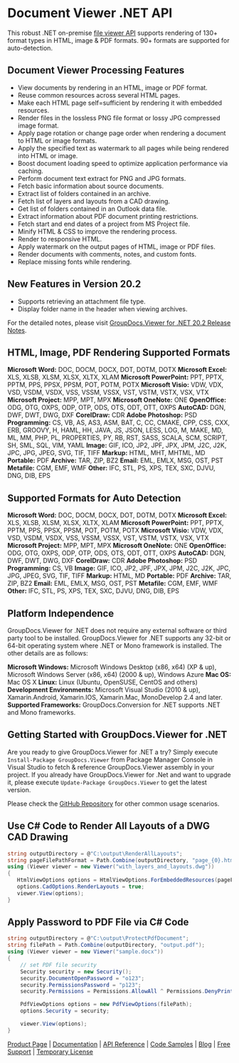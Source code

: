 # Document Viewer .NET API

This robust .NET on-premise [file viewer API](https://products.groupdocs.com/viewer/net) supports rendering of 130+ format types in HTML, image & PDF formats. 90+ formats are supported for auto-detection.

## Document Viewer Processing Features

- View documents by rendering in an HTML, image or PDF format.
- Reuse common resources across several HTML pages.
- Make each HTML page self=sufficient by rendering it with embedded resources.
- Render files in the lossless PNG file format or lossy JPG compressed image format.
- Apply page rotation or change page order when rendering a document to HTML or image formats.
- Apply the specified text as watermark to all pages while being rendered into HTML or image.
- Boost document loading speed to optimize application performance via caching.
- Perform document text extract for PNG and JPG formats.
- Fetch basic information about source documents.
- Extract list of folders contained in an archive.
- Fetch list of layers and layouts from a CAD drawing.
- Get list of folders contained in an Outlook data file.
- Extract information about PDF document printing restrictions.
- Fetch start and end dates of a project from MS Project file.
- Minify HTML & CSS to improve the rendering process.
- Render to responsive HTML.
- Apply watermark on the output pages of HTML, image or PDF files.
- Render documents with comments, notes, and custom fonts.
- Replace missing fonts while rendering.

## New Features in Version 20.2

- Supports retrieving an attachment file type.
- Display folder name in the header when viewing archives.

For the detailed notes, please visit [GroupDocs.Viewer for .NET 20.2 Release Notes](https://docs.groupdocs.com/display/viewernet/GroupDocs.Viewer+for+.NET+20.2+Release+Notes).

## HTML, Image, PDF Rendering Supported Formats

**Microsoft Word:** DOC, DOCM, DOCX, DOT, DOTM, DOTX
**Microsoft Excel:** XLS, XLSB, XLSM, XLSX, XLTX, XLAM
**Microsoft PowerPoint:** PPT, PPTX, PPTM, PPS, PPSX, PPSM, POT, POTM, POTX
**Microsoft Visio:** VDW, VDX, VSD, VSDM, VSDX, VSS, VSSM, VSSX, VST, VSTM, VSTX, VSX, VTX
**Microsoft Project:** MPP, MPT, MPX
**Microsoft OneNote:** ONE
**OpenOffice:** ODG, OTG, OXPS, ODP, OTP, ODS, OTS, ODT, OTT, OXPS
**AutoCAD:** DGN, DWF, DWT, DWG, DXF
**CorelDraw:** CDR
**Adobe Photoshop:** PSD
**Programming:** CS, VB, AS, AS3, ASM, BAT, C, CC, CMAKE, CPP, CSS, CXX, ERB, GROOVY, H, HAML, HH, JAVA, JS, JSON, LESS, LOG, M, MAKE, MD, ML, MM, PHP, PL, PROPERTIES, PY, RB, RST, SASS, SCALA, SCM, SCRIPT, SH, SML, SQL, VIM, YAML
**Image:** GIF, ICO, JP2, JPF, JPX, JPM, J2C, J2K, JPC, JPG, JPEG, SVG, TIF, TIFF
**Markup:** HTML, MHT, MHTML, MD
**Portable:** PDF
**Archive:** TAR, ZIP, BZ2
**Email:** EML, EMLX, MSG, OST, PST
**Metafile:** CGM, EMF, WMF
**Other:** IFC, STL, PS, XPS, TEX, SXC, DJVU, DNG, DIB, EPS

## Supported Formats for Auto Detection

**Microsoft Word:** DOC, DOCM, DOCX, DOT, DOTM, DOTX
**Microsoft Excel:** XLS, XLSB, XLSM, XLSX, XLTX, XLAM
**Microsoft PowerPoint:** PPT, PPTX, PPTM, PPS, PPSX, PPSM, POT, POTM, POTX
**Microsoft Visio:** VDW, VDX, VSD, VSDM, VSDX, VSS, VSSM, VSSX, VST, VSTM, VSTX, VSX, VTX
**Microsoft Project:** MPP, MPT, MPX
**Microsoft OneNote:** ONE
**OpenOffice:** ODG, OTG, OXPS, ODP, OTP, ODS, OTS, ODT, OTT, OXPS
**AutoCAD:** DGN, DWF, DWT, DWG, DXF
**CorelDraw:** CDR
**Adobe Photoshop:** PSD
**Programming:** CS, VB
**Image:** GIF, ICO, JP2, JPF, JPX, JPM, J2C, J2K, JPC, JPG, JPEG, SVG, TIF, TIFF
**Markup:** HTML, MD
**Portable:** PDF
**Archive:** TAR, ZIP, BZ2
**Email:** EML, EMLX, MSG, OST, PST
**Metafile:** CGM, EMF, WMF
**Other:** IFC, STL, PS, XPS, TEX, SXC, DJVU, DNG, DIB, EPS

## Platform Independence

GroupDocs.Viewer for .NET does not require any external software or third party tool to be installed. GroupDocs.Viewer for .NET supports any 32-bit or 64-bit operating system where .NET or Mono framework is installed. The other details are as follows:

**Microsoft Windows:** Microsoft Windows Desktop (x86, x64) (XP & up), Microsoft Windows Server (x86, x64) (2000 & up), Windows Azure
**Mac OS:** Mac OS X
**Linux:** Linux (Ubuntu, OpenSUSE, CentOS and others)
**Development Environments:** Microsoft Visual Studio (2010 & up), Xamarin.Android, Xamarin.IOS, Xamarin.Mac, MonoDevelop 2.4 and later.
**Supported Frameworks:** GroupDocs.Conversion for .NET  supports .NET and Mono frameworks.

## Getting Started with GroupDocs.Viewer for .NET

Are you ready to give GroupDocs.Viewer for .NET a try? Simply execute `Install-Package GroupDocs.Viewer` from Package Manager Console in Visual Studio to fetch & reference GroupDocs.Viewer assembly in your project. If you already have GroupDocs.Viewer for .Net and want to upgrade it, please execute `Update-Package GroupDocs.Viewer` to get the latest version.

Please check the [GitHub Repository](https://github.com/groupdocs-viewer/GroupDocs.Viewer-for-.NET) for other common usage scenarios.

## Use C# Code to Render All Layouts of a DWG CAD Drawing

```csharp
string outputDirectory = @"C:\output\RenderAllLayouts";
string pageFilePathFormat = Path.Combine(outputDirectory, "page_{0}.html");
using (Viewer viewer = new Viewer("with_layers_and_layouts.dwg"))
{
   HtmlViewOptions options = HtmlViewOptions.ForEmbeddedResources(pageFilePathFormat);
   options.CadOptions.RenderLayouts = true;
   viewer.View(options);
}
```

## Apply Password to PDF File via C# Code

```csharp
string outputDirectory = @"C:\output\ProtectPdfDocument";
string filePath = Path.Combine(outputDirectory, "output.pdf");
using (Viewer viewer = new Viewer("sample.docx"))
{
    // set PDF file security
    Security security = new Security();
    security.DocumentOpenPassword = "o123";
    security.PermissionsPassword = "p123";
    security.Permissions = Permissions.AllowAll ^ Permissions.DenyPrinting;

    PdfViewOptions options = new PdfViewOptions(filePath);
    options.Security = security;

    viewer.View(options);
}
```

[Product Page](https://products.groupdocs.com/viewer/net) | [Documentation](https://docs.groupdocs.com/display/viewernet/Home) | [API Reference](https://apireference.groupdocs.com/net/viewer) | [Code Samples](https://github.com/groupdocs-viewer/GroupDocs.Viewer-for-.NET) | [Blog](https://blog.groupdocs.com/category/viewer/) | [Free Support](https://forum.groupdocs.com/c/viewer) | [Temporary License](https://purchase.groupdocs.com/temporary-license)
